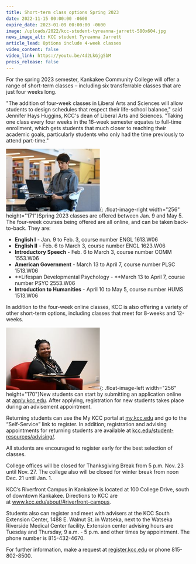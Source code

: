 ```yaml
---
title: Short-term class options Spring 2023
date: 2022-11-15 00:00:00 -0600
expire_date: 2023-01-09 00:00:00 -0600
image: /uploads/2022/kcc-student-tyreanna-jarrett-580x604.jpg
news_image_alt: KCC student Tyreanna Jarrett
article_lead: Options include 4-week classes
video_content: false
video_link: https://youtu.be/4d2LkGjg5bM
press_release: false
---
```

For the spring 2023 semester, Kankakee Community College will offer a range of short-term classes – including six transferrable classes that are just four weeks long.&nbsp;

"The addition of four-week classes in Liberal Arts and Sciences will allow students to design schedules that respect their life-school balance," said Jennifer Hays Huggins, KCC's dean of Liberal Arts and Sciences. "Taking one class every four weeks in the 16-week semester equates to full-time enrollment, which gets students that much closer to reaching their academic goals, particularly students who only had the time previously to attend part-time."

![](/uploads/2022/kcc-student-danny-sorich256x171.jpg){: .float-image-right width="256" height="171"}Spring 2023 classes are offered between Jan. 9 and May 5. The four-week courses being offered are all online, and can be taken back-to-back. They are:

* **English I**&nbsp;- Jan. 9 to Feb. 3, course number ENGL 1613.W06
* **English II** - Feb. 6 to March 3, course number ENGL 1623.W06
* **Introductory Speech** - Feb. 6 to March 3, course number COMM 1553.W06
* **American Government** - March 13 to April 7, course number PLSC 1513.W06
* **Lifespan Developmental Psychology -&nbsp;**March 13 to April 7, course number PSYC 2553.W06
* **Introduction to Humanities** - April 10 to May 5, course number HUMS 1513.W06

In addition to the four-week online classes, KCC is also offering a variety of other short-term options, including classes that meet for 8-weeks and 12-weeks.&nbsp;

![](/uploads/2022/kcc-stuent-tyreanna-jarrett256x170.jpg){: .float-image-left width="256" height="170"}New students can start by submitting an application online at&nbsp;[<u>apply.kcc.edu</u>](https://apply.kcc.edu/). After applying, registration for new students takes place during an advisement appointment.

Returning students can use the My KCC portal at&nbsp;[<u>my.kcc.edu</u>](https://my.kcc.edu/)&nbsp;and go to the “Self-Service” link to register. In addition, registration and advising appointments for returning students are available at&nbsp;[<u>kcc.edu/student-resources/advising/</u>](http://www.kcc.edu/student-resources/advising/).

All students are encouraged to register early for the best selection of classes.&nbsp;

College offices will be closed for Thanksgiving Break from 5 p.m. Nov. 23 until Nov. 27. The college also will be closed for winter break from noon Dec. 21 until Jan. 1.

KCC’s Riverfront Campus in Kankakee is located at 100 College Drive, south of downtown Kankakee. Directions to KCC are at&nbsp;[<u>www.kcc.edu/about/#riverfront-campus</u>](https://news.kcc.edu/www.kcc.edu/about/%22%20%5Cl%20%22riverfront-campus).

Students also can register and meet with advisers at the KCC South Extension Center, 1488 E. Walnut St. in Watseka, next to the Watseka Riverside Medical Center facility. Extension center advising hours are Tuesday and Thursday, 9 a.m. - 5 p.m. and other times by appointment. The phone number is 815-432-4670.

For further information, make a request at&nbsp;[register.kcc.edu](https://register.kcc.edu/)&nbsp;or phone 815-802-8500.

&nbsp;

&nbsp;